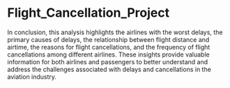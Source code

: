 # Flight_Cancellation_Project

In conclusion, this analysis highlights the airlines with the worst delays, the primary causes of delays, the relationship between flight distance and airtime, the reasons for flight cancellations, and the frequency of flight cancellations among different airlines. These insights provide valuable information for both airlines and passengers to better understand and address the challenges associated with delays and cancellations in the aviation industry.

